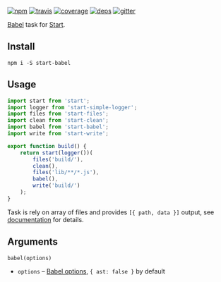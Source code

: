 [![npm](https://img.shields.io/npm/v/start-babel.svg?style=flat-square)](https://www.npmjs.com/package/start-babel)
[![travis](http://img.shields.io/travis/start-runner/babel.svg?style=flat-square)](https://travis-ci.org/start-runner/babel)
[![coverage](https://img.shields.io/codecov/c/github/start-runner/babel.svg?style=flat-square)](https://codecov.io/github/start-runner/babel)
[![deps](https://img.shields.io/gemnasium/start-runner/babel.svg?style=flat-square)](https://gemnasium.com/start-runner/babel)
[![gitter](https://img.shields.io/badge/gitter-join_chat_%E2%86%92-00d06f.svg?style=flat-square)](https://gitter.im/start-runner/start)

[Babel](https://babeljs.io/) task for [Start](https://github.com/start-runner/start).

## Install

```
npm i -S start-babel
```

## Usage

```js
import start from 'start';
import logger from 'start-simple-logger';
import files from 'start-files';
import clean from 'start-clean';
import babel from 'start-babel';
import write from 'start-write';

export function build() {
    return start(logger())(
        files('build/'),
        clean(),
        files('lib/**/*.js'),
        babel(),
        write('build/')
    );
}
```

Task is rely on array of files and provides `[{ path, data }]` output, see [documentation](https://github.com/start-runner/start#readme) for details.

## Arguments

`babel(options)`

* `options` – [Babel options](https://babeljs.io/docs/usage/options/), `{ ast: false }` by default
